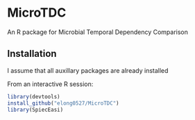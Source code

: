 MicroTDC
=========

An R package for Microbial Temporal Dependency Comparison 

## Installation ##

I assume that all auxillary packages are already installed

From an interactive R session:

```r
library(devtools)
install_github("elong0527/MicroTDC")
library(SpiecEasi)
```
